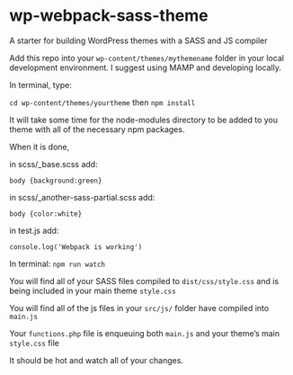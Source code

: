 # wp-webpack-sass-theme

A starter for building WordPress themes with a SASS and JS compiler

Add this repo into your `wp-content/themes/mythemename` folder in your local development environment. I suggest using MAMP and developing locally.

In terminal, type:

`cd wp-content/themes/yourtheme` then `npm install`

It will take some time for the node-modules directory to be added to you theme with all of the necessary npm packages.

When it is done,

in scss/_base.scss add:

`body {background:green}`

in scss/_another-sass-partial.scss add:

`body {color:white}`

in test.js add:

`console.log('Webpack is working')`

In terminal: `npm run watch`

You will find all of your SASS files compiled to `dist/css/style.css` and is being included in your main theme `style.css`

You will find all of the js files in your `src/js/` folder have compiled into `main.js`

Your `functions.php` file is enqueuing both `main.js` and your theme’s main `style.css` file

It should be hot and watch all of your changes.
